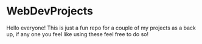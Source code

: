 # WebDevProjects
Hello everyone! This is just a fun repo for a couple of my projects as a back up, if any one you feel like using these feel free to do so!
